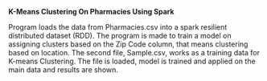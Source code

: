 **K-Means Clustering On Pharmacies Using Spark**

Program loads the data from Pharmacies.csv into a spark resilient distributed dataset (RDD).
The program is made to train a model on assigning clusters based on the Zip Code column, that means clustering based on location.
The second file, Sample.csv, works as a training data for K-means Clustering.
The file is loaded, model is trained and applied on the main data and results are shown.
